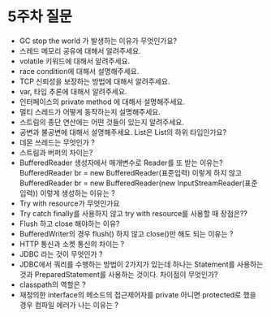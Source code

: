 # 5주차 질문
- GC stop the world 가 발생하는 이유가 무엇인가요?
- 스레드 메모리 공유에 대해서 알려주세요.
- volatile 키워드에 대해서 알려주세요.
- race condition에 대해서 설명해주세요.
- TCP 신뢰성을 보장하는 방법에 대해서 알려주세요.
- var, 타입 추론에 대해서 알려주세요.
- 인터페이스의 private method 에 대해서 설명해주세요.
- 멀티 스레드가 어떻게 동작하는지 설명해주세요.
- 스트림의 종단 연산에는 어떤 것들이 있는지 알려주세요.
- 공변과 불공변에 대해서 설명해주세요. List<String>은 List<Object>의 하위 타입인가요?
- 데몬 쓰레드는 무엇인가 ?
- 스트림과 버퍼의 차이는?
- BufferedReader 생성자에서 매개변수로 Reader를 또 받는 이유는? BufferedReader br = new BufferedReader(표준입력) 이렇게 하지 않고 BufferedReader br = new BufferedReader(new InputStreamReader(표준입력)) 이렇게 생성하는 이유는 ?
- Try with resource가 무엇인가요 
- Try catch finally를 사용하지 않고 try with resource를 사용할 때 장점은??
- Flush 하고 close 해야하는 이유?
- BufferedWriter의 경우 flush() 하지 않고 close()만 해도 되는 이유는 ?
- HTTP 통신과 소켓 통신의 차이는 ?
- JDBC 라는 것이 무엇인가 ?
- JDBC에서 쿼리를 수행하는 방법이 2가지가 있는데 하나는 Statement를 사용하는 것과 PreparedStatement를 사용하는 것이다. 차이점이 무엇인가?
- classpath의 역할은 ?
- 재정의한 interface의 메소드의 접근제어자를 private 아니면 protected로 했을 경우 컴파일 에러가 나는 이유는 ?
